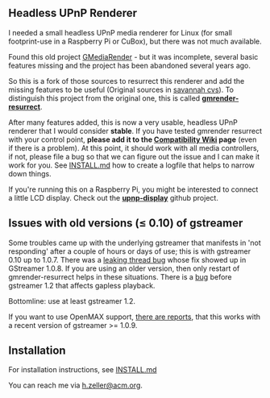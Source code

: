 Headless UPnP Renderer
----------------------

I needed a small headless UPnP media renderer for Linux (for small footprint-use
in a Raspberry Pi or CuBox), but there was not much available.

Found this old project [GMediaRender][orig-project] - but it
was incomplete, several basic features missing and the project has been
abandoned several years ago.

So this is a fork of those sources to resurrect this renderer and add the
missing features to be useful (Original sources in [savannah cvs][orig-cvs]).
To distinguish this project from the original one, this is called
**[gmrender-resurrect](http://github.com/hzeller/gmrender-resurrect)**.

After many features added, this is now a very usable, headless UPnP
renderer that I would consider **stable**.
If you have tested gmrender resurrect with your control point, **please add
it to the [Compatibility Wiki][compat-wiki] page** (even if there is a problem).
At this point, it should work with all media controllers, if not,
please file a bug so that we can figure out the issue and I can make it work
for you. See [INSTALL.md](./INSTALL.md) how to create a logfile that helps
to narrow down things.

If you're running this on a Raspberry Pi, you might be interested to connect
a little LCD display. Check out the **[upnp-display][]** github project.

Issues with old versions (≤ 0.10) of gstreamer
-----------------------------------------------

Some troubles came up with the underlying gstreamer that manifests in
'not responding' after a couple of hours or days of use; this is with
gstreamer 0.10 up to 1.0.7. There was a [leaking thread bug][gst-bug-699794]
whose fix showed up in GStreamer 1.0.8.
If you are using an older version, then only restart of gmrender-resurrect
helps in these situations.
There is a [bug][gst-bug-698750] before gstreamer 1.2 that affects gapless
playback.

Bottomline: use at least gstreamer 1.2.

If you want to use OpenMAX support, [there are reports][open-max-support], that
this works with a recent version of gstreamer >= 1.0.9.

Installation
------------
For installation instructions, see [INSTALL.md](./INSTALL.md)

You can reach me via <h.zeller@acm.org>.


[orig-project]: http://gmrender.nongnu.org/
[orig-cvs]:http://cvs.savannah.gnu.org/viewvc/gmrender/?root=gmrender
[gst-bug-698750]: https://bugzilla.gnome.org/show_bug.cgi?id=698750
[gst-bug-699794]: https://bugzilla.gnome.org/show_bug.cgi?id=699794
[compat-wiki]: https://github.com/hzeller/gmrender-resurrect/wiki/Comptibility
[upnp-display]: https://github.com/hzeller/upnp-display
[open-max-support]: https://github.com/hzeller/gmrender-resurrect/issues/33#issuecomment-23859699
